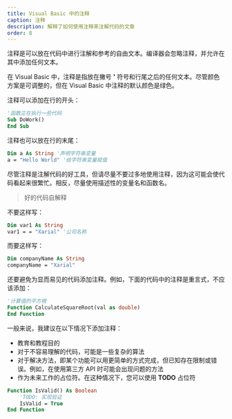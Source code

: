 ```yaml
---
title: Visual Basic 中的注释
caption: 注释
description: 解释了如何使用注释来注解代码的文章
order: 8
---
```

注释是可以放在代码中进行注解和参考的自由文本。编译器会忽略注释，并允许在其中添加任何文本。

在 Visual Basic 中，注释是指放在撇号 **'** 符号和行尾之后的任何文本。尽管颜色方案是可调整的，但在 Visual Basic 中注释的默认颜色是绿色。

注释可以添加在行的开头：

~~~ vb
'函数正在执行一些代码
Sub DoWork()
End Sub
~~~

注释也可以放在行的末尾：

~~~ vb
Dim a As String '声明字符串变量
a = "Hello World" '给字符串变量赋值
~~~

尽管注释是注解代码的好工具，但请尽量不要过多地使用注释，因为这可能会使代码看起来很繁忙。相反，尽量使用描述性的变量名和函数名。

> 好的代码自解释

不要这样写：

~~~ vb
Dim var1 As String
var1 = = "Xarial" '公司名称
~~~

而要这样写：

~~~ vb
Dim companyName As String
companyName = "Xarial"
~~~

还要避免为显而易见的代码添加注释。例如，下面的代码中的注释是重言式，不应该添加：

~~~ vb
'计算值的平方根
Function CalculateSquareRoot(val as double)
End Function
~~~

一般来说，我建议在以下情况下添加注释：

* 教育和教程目的
* 对于不容易理解的代码，可能是一些复杂的算法
* 对于解决方法，即某个功能可以用更简单的方式完成，但已知存在限制或错误。例如，在使用第三方 API 时可能会出现问题的方法
* 作为未来工作的占位符。在这种情况下，您可以使用 **TODO** 占位符

~~~ vb
Function IsValid() As Boolean
    'TODO: 实现验证
    IsValid = True
End Function
~~~